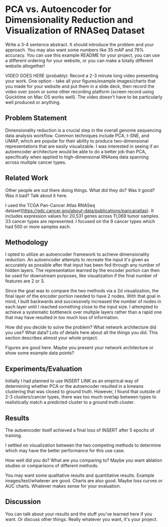 # PCA vs. Autoencoder for Dimensionality Reduction and Visualization of RNASeq Dataset


Write a 3-4 sentence abstract. It should introduce the problem and your approach. You may also want some numbers like 35 mAP and 78% accuracy. You can use this example README for your project, you can use a different ordering for your website, or you can make a totally different website altogether!

VIDEO GOES HERE (probably): Record a 2-3 minute long video presenting your work. One option - take all your figures/example images/charts that you made for your website and put them in a slide deck, then record the video over zoom or some other recording platform (screen record using Quicktime on Mac OS works well). The video doesn't have to be particularly well produced or anything.

## Problem Statement

Dimensionality reduction is a crucial step in the overall genome sequencing data analysis workflow. Common techniques include PCA, t-SNE, and UMAP, which are popular for their ability to produce two-dimensional representations that are easily visualizable. I was interested in seeing if an autoencoder architecture would be able to do a better job than PCA, specifically when applied to high-dimensional RNAseq data spanning across multiple cancer types.  

## Related Work

Other people are out there doing things. What did they do? Was it good? Was it bad? Talk about it here.

I used the TCGA Pan-Cancer Atlas RNASeq dataset(https://gdc.cancer.gov/about-data/publications/pancanatlas). It includes expression values for 20,531 genes across 11,069 tumor samples. 33 cancer types are represented. I focused on the 9 cancer types which had 500 or more samples each.

## Methodology

I opted to utilize an autoencoder framework to achieve dimensionality reduction. An autoencoder attempts to recreate the input it's given as accurately as possible after that input has been fed through any number of hidden layers. The representation learned by the encoder portion can then be used for downstream purposes, like visualization if the final number of features are 2 or 3.

Since the goal was to compare the two methods via a 2d visualization, the final layer of the encoder portion needed to have 2 nodes. With that goal in mind, I built backwards and successively increased the number of nodes in each layer until I reached something close to the input size. I attempted to achieve a systematic bottleneck over multiple layers rather than a rapid one that may have resulted in too much loss of information.

How did you decide to solve the problem? What network architecture did you use? What data? Lots of details here about all the things you did. This section describes almost your whole project.

Figures are good here. Maybe you present your network architecture or show some example data points?

## Experiments/Evaluation

Initially I had planned to use INSERT LINK as an empirical way of determining whether PCA or the autoencoder resulted in a kmeans clustering that was closed to ground truth. However, I found that outside of 2-3 clusters/cancer types, there was too much overlap between types to realistically match a predicted cluster to a ground truth cluster. 

## Results

The autoencoder itself achieved a final loss of INSERT after 5 epochs of training.

I settled on visualization between the two competing methods to determine which may have the better performance for this use case. 

How well did you do? What are you comparing to? Maybe you want ablation studies or comparisons of different methods.

You may want some qualitative results and quantitative results. Example images/text/whatever are good. Charts are also good. Maybe loss curves or AUC charts. Whatever makes sense for your evaluation.

## Discussion

You can talk about your results and the stuff you've learned here if you want. Or discuss other things. Really whatever you want, it's your project.

